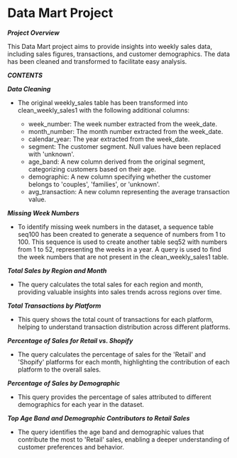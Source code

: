 # Data Mart Project

***Project Overview***

This Data Mart project aims to provide insights into weekly sales data, including sales figures, transactions, and customer demographics. The data has been cleaned and transformed to facilitate easy analysis.

***CONTENTS***

***Data Cleaning***

- The original weekly_sales table has been transformed into clean_weekly_sales1 with the following additional columns:

    - week_number: The week number extracted from the week_date.
    - month_number: The month number extracted from the week_date.
    - calendar_year: The year extracted from the week_date.
    - segment: The customer segment. Null values have been replaced with 'unknown'.
    - age_band: A new column derived from the original segment, categorizing customers based on their age.
    - demographic: A new column specifying whether the customer belongs to 'couples', 'families', or 'unknown'.
    - avg_transaction: A new column representing the average transaction value.

***Missing Week Numbers***
- To identify missing week numbers in the dataset, a sequence table seq100 has been created to generate a sequence of numbers from 1 to 100. This sequence is used to create another table seq52 with numbers from 1 to 52, representing the weeks in a year. A query is used to find the week numbers that are not present in the clean_weekly_sales1 table.

***Total Sales by Region and Month***
- The query calculates the total sales for each region and month, providing valuable insights into sales trends across regions over time.

***Total Transactions by Platform***
- This query shows the total count of transactions for each platform, helping to understand transaction distribution across different platforms.

***Percentage of Sales for Retail vs. Shopify***
- The query calculates the percentage of sales for the 'Retail' and 'Shopify' platforms for each month, highlighting the contribution of each platform to the overall sales.

***Percentage of Sales by Demographic***
- This query provides the percentage of sales attributed to different demographics for each year in the dataset.

***Top Age Band and Demographic Contributors to Retail Sales***
- The query identifies the age band and demographic values that contribute the most to 'Retail' sales, enabling a deeper understanding of customer preferences and behavior.

